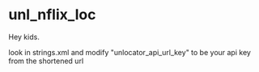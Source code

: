 # unl_nflix_loc

Hey kids. 

look in strings.xml and modify "unlocator_api_url_key" to be your api key from the shortened url 
